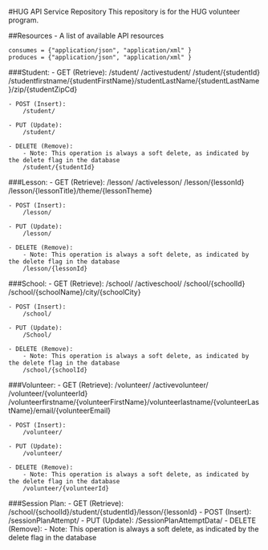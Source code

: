 #HUG API Service Repository
This repository is for the HUG volunteer program. 


##Resources - A list of available API resources

	consumes = {"application/json", "application/xml" } 
	produces = {"application/json", "application/xml" }

###Student:
	- GET (Retrieve):
		/student/
		/activestudent/
		/student/{studentId}
		/studentfirstname/{studentFirstName}/studentLastName/{studentLastName}/zip/{studentZipCd}

	- POST (Insert):
		/student/

	- PUT (Update):
		/student/

	- DELETE (Remove): 
		- Note: This operation is always a soft delete, as indicated by the delete flag in the database
		/student/{studentId}

###Lesson:
	- GET (Retrieve):
		/lesson/
		/activelesson/
		/lesson/{lessonId}
		/lesson/{lessonTitle}/theme/{lessonTheme}

	- POST (Insert):
		/lesson/

	- PUT (Update):
		/lesson/

	- DELETE (Remove): 
		- Note: This operation is always a soft delete, as indicated by the delete flag in the database
		/lesson/{lessonId}

###School:
	- GET (Retrieve):
		/school/
		/activeschool/
		/school/{schoolId}
		/school/{schoolName}/city/{schoolCity}

	- POST (Insert):
		/school/

	- PUT (Update):
		/School/

	- DELETE (Remove): 
		- Note: This operation is always a soft delete, as indicated by the delete flag in the database
		/school/{schoolId}

###Volunteer:
	- GET (Retrieve):
		/volunteer/
		/activevolunteer/
		/volunteer/{volunteerId}
		/volunteerfirstname/{volunteerFirstName}/volunteerlastname/{volunteerLastName}/email/{volunteerEmail}

	- POST (Insert):
		/volunteer/

	- PUT (Update):
		/volunteer/

	- DELETE (Remove): 
		- Note: This operation is always a soft delete, as indicated by the delete flag in the database
		/volunteer/{volunteerId}

###Session Plan:
	- GET (Retrieve):
		/school/{schoolId}/student/{studentId}/lesson/{lessonId}
	- POST (Insert):
		/sessionPlanAttempt/
	- PUT (Update):
		/SessionPlanAttemptData/
	- DELETE (Remove): 
		- Note: This operation is always a soft delete, as indicated by the delete flag in the database
